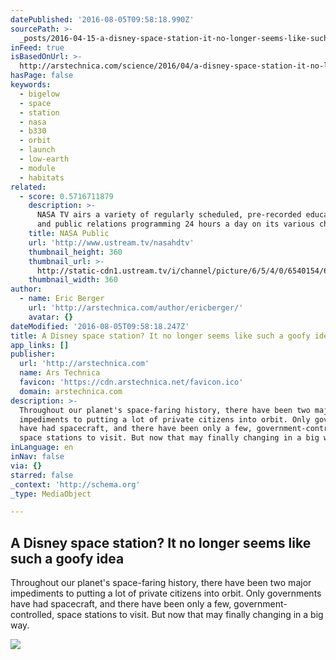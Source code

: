 ```yaml
---
datePublished: '2016-08-05T09:58:18.990Z'
sourcePath: >-
  _posts/2016-04-15-a-disney-space-station-it-no-longer-seems-like-such-a-goofy.md
inFeed: true
isBasedOnUrl: >-
  http://arstechnica.com/science/2016/04/a-disney-space-station-it-no-longer-seems-like-such-a-goofy-idea/
hasPage: false
keywords:
  - bigelow
  - space
  - station
  - nasa
  - b330
  - orbit
  - launch
  - low-earth
  - module
  - habitats
related:
  - score: 0.5716711879
    description: >-
      NASA TV airs a variety of regularly scheduled, pre-recorded educational
      and public relations programming 24 hours a day on its various channels.
    title: NASA Public
    url: 'http://www.ustream.tv/nasahdtv'
    thumbnail_height: 360
    thumbnail_url: >-
      http://static-cdn1.ustream.tv/i/channel/picture/6/5/4/0/6540154/6540154_nasatv_public_hr_1330361732,640x360,b:1.jpg
    thumbnail_width: 360
author:
  - name: Eric Berger
    url: 'http://arstechnica.com/author/ericberger/'
    avatar: {}
dateModified: '2016-08-05T09:58:18.247Z'
title: A Disney space station? It no longer seems like such a goofy idea
app_links: []
publisher:
  url: 'http://arstechnica.com'
  name: Ars Technica
  favicon: 'https://cdn.arstechnica.net/favicon.ico'
  domain: arstechnica.com
description: >-
  Throughout our planet's space-faring history, there have been two major
  impediments to putting a lot of private citizens into orbit. Only governments
  have had spacecraft, and there have been only a few, government-controlled,
  space stations to visit. But now that may finally changing in a big way.
inLanguage: en
inNav: false
via: {}
starred: false
_context: 'http://schema.org'
_type: MediaObject

---
```

<article style=""><h1>A Disney space station? It no longer seems like such a goofy idea</h1><p>Throughout our planet's space-faring history, there have been two major impediments to putting a lot of private citizens into orbit. Only governments have had spacecraft, and there have been only a few, government-controlled, space stations to visit. But now that may finally changing in a big way.</p><img src="http://cdn.arstechnica.net/wp-content/uploads/2016/04/Picture_10_two_BA_330_one_CST_100_one_dragon-with-logo-640x495.jpg" /></article>